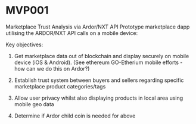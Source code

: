 # MVP001
Marketplace Trust Analysis via Ardor/NXT API
Prototype marketplace dapp utilising the ARDOR/NXT API calls on a mobile device:

Key objectives:
1. Get marketplace data out of blockchain and display securely on mobile device (iOS & Android). 
(See ethereum GO-Etherium mobile efforts - how can we do this on Ardor?)

2. Establish trust system between buyers and sellers regarding specific marketplace product categories/tags

3. Allow user privacy whilst also displaying products in local area using mobile geo data

4. Determine if Ardor child coin is needed for above
